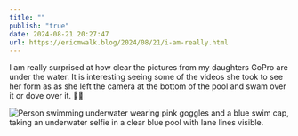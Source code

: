 ```yaml
---
title: ""
publish: "true"
date: 2024-08-21 20:27:47
url: https://ericmwalk.blog/2024/08/21/i-am-really.html
---
```


I am really surprised at how clear the pictures from my daughters GoPro are under the water. It is interesting seeing some of the videos she took to see her form as as she left the camera at the bottom of the pool and swam over it or dove over it. 🏊‍♀️

![Person swimming underwater wearing pink goggles and a blue swim cap, taking an underwater selfie in a clear blue pool with lane lines visible.](https://ericmwalk.blog/uploads/2024/gopr0829-framegrab-00.jpeg)